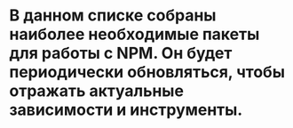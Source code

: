# В данном списке собраны наиболее необходимые пакеты для работы с NPM. Он будет периодически обновляться, чтобы отражать актуальные зависимости и инструменты.
